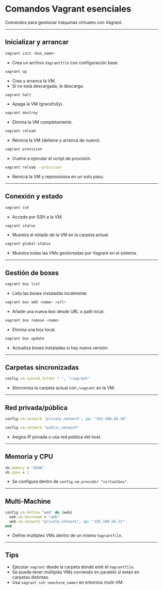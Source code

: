 # Comandos Vagrant esenciales

Comandos para gestionar máquinas virtuales con Vagrant.

---

## Inicializar y arrancar

```bash
vagrant init <box_name>
````

* Crea un archivo `Vagrantfile` con configuración base.

```bash
vagrant up
```

* Crea y arranca la VM.
* Si no está descargada, la descarga.

```bash
vagrant halt
```

* Apaga la VM (gracefully).

```bash
vagrant destroy
```

* Elimina la VM completamente.

```bash
vagrant reload
```

* Reinicia la VM (detiene y arranca de nuevo).

```bash
vagrant provision
```

* Vuelve a ejecutar el script de provisión.

```bash
vagrant reload --provision
```

* Reinicia la VM y reprovisiona en un solo paso.

---

## Conexión y estado

```bash
vagrant ssh
```

* Accede por SSH a la VM.

```bash
vagrant status
```

* Muestra el estado de la VM en la carpeta actual.

```bash
vagrant global-status
```

* Muestra todas las VMs gestionadas por Vagrant en el sistema.

---

## Gestión de boxes

```bash
vagrant box list
```

* Lista las boxes instaladas localmente.

```bash
vagrant box add <name> <url>
```

* Añade una nueva box desde URL o path local.

```bash
vagrant box remove <name>
```

* Elimina una box local.

```bash
vagrant box update
```

* Actualiza boxes instaladas si hay nueva versión.

---

## Carpetas sincronizadas

```ruby
config.vm.synced_folder ".", "/vagrant"
```

* Sincroniza la carpeta actual con `/vagrant` en la VM.

---

## Red privada/pública

```ruby
config.vm.network "private_network", ip: "192.168.56.10"
```

```ruby
config.vm.network "public_network"
```

* Asigna IP privada o usa red pública del host.

---

## Memoria y CPU

```ruby
vb.memory = "2048"
vb.cpus = 2
```

* Se configura dentro de `config.vm.provider "virtualbox"`.

---

## Multi-Machine

```ruby
config.vm.define "web" do |web|
  web.vm.hostname = "web"
  web.vm.network "private_network", ip: "192.168.56.11"
end
```

* Define múltiples VMs dentro de un mismo `Vagrantfile`.

---

## Tips

* Ejecutar `vagrant` desde la carpeta donde esté el `Vagrantfile`.
* Se puede tener múltiples VMs corriendo en paralelo si están en carpetas distintas.
* Usa `vagrant ssh <machine_name>` en entornos multi-VM.

